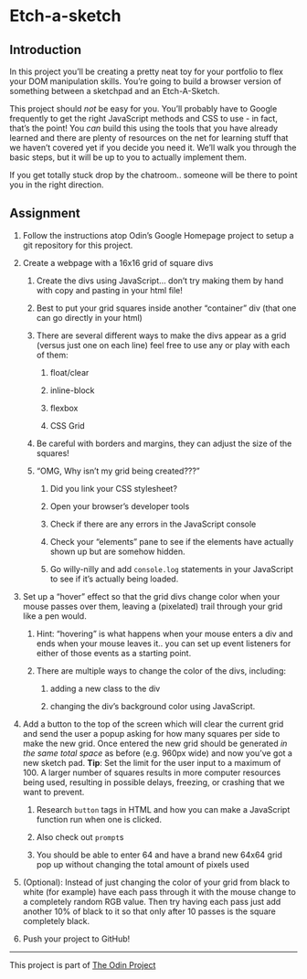 # Etch-a-sketch

## Introduction

In this project you’ll be creating a pretty neat toy for your portfolio to flex your DOM manipulation skills. You’re going to build a browser version of something between a sketchpad and an Etch-A-Sketch.

This project should *not* be easy for you. You’ll probably have to Google frequently to get the right JavaScript methods and CSS to use - in fact, that’s the point! You *can* build this using the tools that you have already learned and there are plenty of resources on the net for learning stuff that we haven’t covered yet if you decide you need it. We’ll walk you through the basic steps, but it will be up to you to actually implement them.

If you get totally stuck drop by the chatroom.. someone will be there to point you in the right direction.

## Assignment

1. Follow the instructions atop Odin’s Google Homepage project to setup a git repository for this project.

2. Create a webpage with a 16x16 grid of square divs

	1. Create the divs using JavaScript… don’t try making them by hand with copy and pasting in your html file!
	
	2. Best to put your grid squares inside another “container” div (that one can go directly in your html)
	
	3. There are several different ways to make the divs appear as a grid (versus just one on each line) feel free to use any or play with each of them:

		1. float/clear

		2. inline-block

		3. flexbox
		
		4. CSS Grid

	4. Be careful with borders and margins, they can adjust the size of the squares!

	5. “OMG, Why isn’t my grid being created???”
		
		1. Did you link your CSS stylesheet?

		2. Open your browser’s developer tools

		3. Check if there are any errors in the JavaScript console

		4. Check your “elements” pane to see if the elements have actually shown up but are somehow hidden.

		5. Go willy-nilly and add `console.log` statements in your JavaScript to see if it’s actually being loaded.

3. Set up a “hover” effect so that the grid divs change color when your mouse passes over them, leaving a (pixelated) trail through your grid like a pen would.

	1. Hint: “hovering” is what happens when your mouse enters a div and ends when your mouse leaves it.. you can set up event listeners for either of those events as a starting point.

	2. There are multiple ways to change the color of the divs, including:
		
		1. adding a new class to the div

		2. changing the div’s background color using JavaScript.

4. Add a button to the top of the screen which will clear the current grid and send the user a popup asking for how many squares per side to make the new grid. Once entered the new grid should be generated *in the same total space* as before (e.g. 960px wide) and now you’ve got a new sketch pad. **Tip**: Set the limit for the user input to a maximum of 100. A larger number of squares results in more computer resources being used, resulting in possible delays, freezing, or crashing that we want to prevent.
	
	1. Research `button` tags in HTML and how you can make a JavaScript function run when one is clicked.
	
	2. Also check out `prompt`s
	
	3. You should be able to enter 64 and have a brand new 64x64 grid pop up without changing the total amount of pixels used

5. (Optional): Instead of just changing the color of your grid from black to white (for example) have each pass through it with the mouse change to a completely random RGB value. Then try having each pass just add another 10% of black to it so that only after 10 passes is the square completely black.

6. Push your project to GitHub!

---

This project is part of [The Odin Project](https://www.theodinproject.com/home)